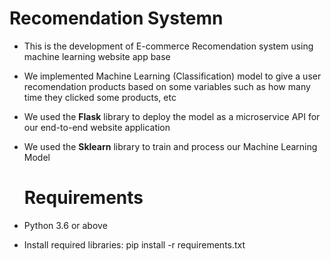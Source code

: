 # Recomendation Systemn
* This is the development of E-commerce Recomendation system using machine learning website app base
* We implemented Machine Learning (Classification) model to give a user recomendation products based on some variables such as how many time they clicked some products, etc
* We used the **Flask** library to deploy the model as a microservice API for our end-to-end website application
* We used the **Sklearn** library to train and process our Machine Learning Model

  # Requirements
* Python 3.6 or above
* Install required libraries: pip install -r requirements.txt

